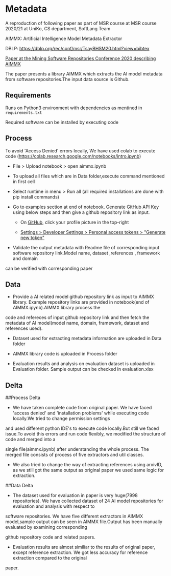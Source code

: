 # Metadata
A reproduction of following paper as part of MSR course at MSR course 2020/21 at UniKo, CS department, SoftLang Team

AIMMX: Artificial Intelligence Model Metadata Extractor

DBLP: https://dblp.org/rec/conf/msr/TsayBHSM20.html?view=bibtex

[Paper at the Mining Software Repositories Conference 2020 describing AIMMX](http://www.jsntsay.com/publications/tsay-msr2020.pdf)

The paper presents a library AIMMX which extracts the AI model metadata from software repositories.The input data source is Github. 

## Requirements

Runs on Python3 environment with dependencies as mentined in `requirements.txt`

Required software can be installed by executing code

## Process

To avoid 'Access Denied' errors locally, We have used colab to execute code (https://colab.research.google.com/notebooks/intro.ipynb)

* File > Upload notebook > open aimmx.ipynb 

* To upload all files which are in Data folder,execute command mentioned in first cell

* Select runtime in menu > Run all (all required installations are done with pip install commands)

* Go to examples section at end of notebook. Generate GitHub API Key using below steps and then give a github repository link as input.

     * On [GitHub](https://github.com/), click your profile picture in the top-right

     * [Settings > Developer Settings > Personal access tokens > "Generate new token"](https://github.com/settings/tokens)

* Validate the output metadata with Readme file of corresponding input software repository link.Model name, dataset ,references , framework and domain 

can be verified with corresponding paper

## Data

* Provide a AI related model github repository link as input to AIMMX library. Example repository links are provided in notebook(end of AIMMX.ipynb).AIMMX library process the 

code and refereces of input github repository link and then fetch the metadata of AI model(model name, domain, framework, dataset and references used).

* Dataset used for extracting metadata information are uploaded in Data folder

* AIMMX library code is uploaded in Process folder

* Evaluation results and analysis on evaluation dataset is uploaded in Evaluation folder. Sample output can be checked in evaluation.xlsx


## Delta

##Process Delta

* We have taken complete code from original paper. We have faced 'access denied' and 'installation problems' while executing code locally.We tried to change permission settings 

and used different python IDE's to execute code locally.But still we faced issue.To avoid this errors and run code flexibly, we modified the structure of code and merged into a 

single file(aimmx.ipynb) after understanding the whole process. The merged file consists of process of five extractors and util classes.

* We also tried to change the way of extracting references using arxivID, as we still got the same output as original paper we used same logic for extraction.

##Data Delta

* The dataset used for evaluation in paper is very huge(7998 repositories). We have collected dataset of 24 AI model repositories for evaluation and analysis with respect to 

software repositories. We have five different extractors in AIMMX model,sample output can be seen in AIMMX file.Output has been manually evaluated by examining corresponding 

github repository code and related papers.

* Evaluation results are almost similiar to the results of original paper, except reference extraction. We got less accuracy for reference extraction compared to the original 

paper.
